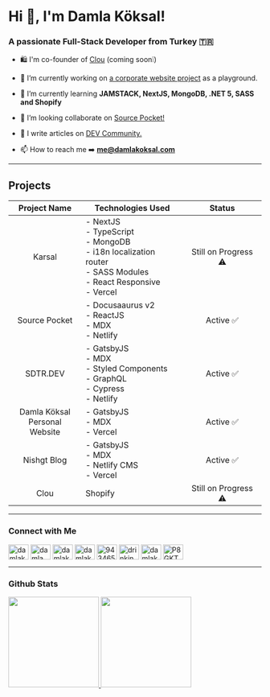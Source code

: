 # Hi 👋, I'm Damla Köksal!

### A passionate Full-Stack Developer from Turkey 🇹🇷

- 🛍 I'm co-founder of [Clou](https://clou.shop) (coming soon❕)

- 🔭 I’m currently working on [a corporate website project](https://github.com/damla/karsal) as a playground.

- 🌱 I’m currently learning **JAMSTACK, NextJS, MongoDB, .NET 5, SASS and Shopify**

- 👯 I’m looking collaborate on [Source Pocket!](https://github.com/sdtrdev/source-pocket)

- 📝 I write articles on [DEV Community.](https://dev.to/damla)

- 📫 How to reach me ➡️ **me@damlakoksal.com**
<p>
  
---

## Projects

|           Project Name           | Technologies Used                                                                                                       |        Status       |
|:--------------------------------:|-------------------------------------------------------------------------------------------------------------------------|:-------------------:|
|              Karsal              | - NextJS<br>- TypeScript<br>- MongoDB<br>- i18n localization router<br>- SASS Modules<br>- React Responsive<br>- Vercel | Still on Progress ⚠️ |
|           Source Pocket          | - Docusaaurus v2<br>- ReactJS<br>- MDX<br>- Netlify                                                                     |       Active ✅      |
|             SDTR.DEV             | - GatsbyJS<br>- MDX<br>- Styled Components<br>- GraphQL<br>- Cypress<br>- Netlify                                       |       Active ✅      |
| Damla Köksal<br>Personal Website | - GatsbyJS<br>- MDX<br>- Vercel                                                                                         |       Active ✅      |
|            Nishgt Blog           | - GatsbyJS<br>- MDX<br>- Netlify CMS<br>- Vercel                                                                        |       Active ✅      |
|               Clou               | Shopify                                                                                                                 | Still on Progress ⚠️ |

---

<h3>Connect with Me</h3>
<a href="https://codepen.io/damlakoksal" target="blank"><img align="center" src="https://cdn.jsdelivr.net/npm/simple-icons@3.0.1/icons/codepen.svg" alt="damlakoksal" height="30" width="40" /></a>
<a href="https://dev.to/damla" target="blank"><img align="center" src="https://cdn.jsdelivr.net/npm/simple-icons@3.0.1/icons/dev-dot-to.svg" alt="damla" height="30" width="40" /></a>
<a href="https://twitter.com/damlakoksal" target="blank"><img align="center" src="https://cdn.jsdelivr.net/npm/simple-icons@3.0.1/icons/twitter.svg" alt="damlakoksal" height="30" width="40" /></a>
<a href="https://linkedin.com/in/damlakoksal" target="blank"><img align="center" src="https://cdn.jsdelivr.net/npm/simple-icons@3.0.1/icons/linkedin.svg" alt="damlakoksal" height="30" width="40" /></a>
<a href="https://stackoverflow.com/users/9434655" target="blank"><img align="center" src="https://cdn.jsdelivr.net/npm/simple-icons@3.0.1/icons/stackoverflow.svg" alt="9434655" height="30" width="40" /></a>
<a href="https://instagram.com/drinkingmyjava" target="blank"><img align="center" src="https://cdn.jsdelivr.net/npm/simple-icons@3.0.1/icons/instagram.svg" alt="drinkingmyjava" height="30" width="40" /></a>
<a href="https://www.hackerrank.com/damlakoksal" target="blank"><img align="center" src="https://cdn.jsdelivr.net/npm/simple-icons@3.0.1/icons/hackerrank.svg" alt="damlakoksal" height="30" width="40" /></a>
<a href="https://discord.gg/P8GKTFp" target="blank"><img align="center" src="https://cdn.jsdelivr.net/npm/simple-icons@3.0.1/icons/discord.svg" alt="P8GKTFp" height="30" width="40" /></a>

---

<h3>Github Stats</h3>
<a href="https://github.com/damla">
  <img height="180em" src="https://github-readme-stats-eight-theta.vercel.app/api?username=damla&show_icons=true&theme=algolia&include_all_commits=true&count_private=true"/>
  <img height="180em" src="https://github-readme-stats-eight-theta.vercel.app/api/top-langs/?username=damla&layout=compact&langs_count=8&theme=algolia"/>
</a>
